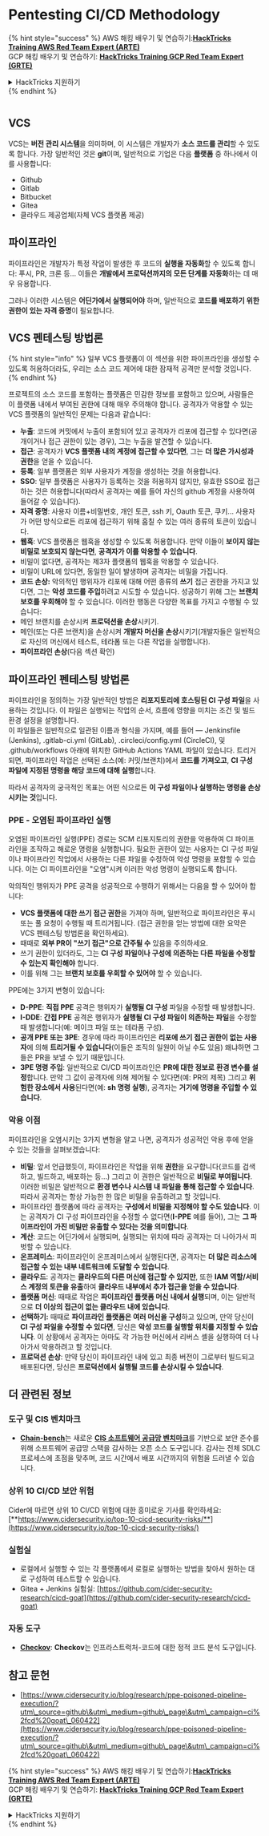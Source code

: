 # Pentesting CI/CD Methodology

{% hint style="success" %}
AWS 해킹 배우기 및 연습하기:<img src="../.gitbook/assets/image (1).png" alt="" data-size="line">[**HackTricks Training AWS Red Team Expert (ARTE)**](https://training.hacktricks.xyz/courses/arte)<img src="../.gitbook/assets/image (1).png" alt="" data-size="line">\
GCP 해킹 배우기 및 연습하기: <img src="../.gitbook/assets/image (2).png" alt="" data-size="line">[**HackTricks Training GCP Red Team Expert (GRTE)**<img src="../.gitbook/assets/image (2).png" alt="" data-size="line">](https://training.hacktricks.xyz/courses/grte)

<details>

<summary>HackTricks 지원하기</summary>

* [**구독 계획**](https://github.com/sponsors/carlospolop) 확인하기!
* **💬 [**Discord 그룹**](https://discord.gg/hRep4RUj7f) 또는 [**텔레그램 그룹**](https://t.me/peass)에 참여하거나 **Twitter** 🐦 [**@hacktricks\_live**](https://twitter.com/hacktricks\_live)**를 팔로우하세요.**
* **[**HackTricks**](https://github.com/carlospolop/hacktricks) 및 [**HackTricks Cloud**](https://github.com/carlospolop/hacktricks-cloud) 깃허브 리포지토리에 PR을 제출하여 해킹 팁을 공유하세요.**

</details>
{% endhint %}

<figure><img src="../.gitbook/assets/CLOUD-logo-letters.svg" alt=""><figcaption></figcaption></figure>

## VCS

VCS는 **버전 관리 시스템**을 의미하며, 이 시스템은 개발자가 **소스 코드를 관리**할 수 있도록 합니다. 가장 일반적인 것은 **git**이며, 일반적으로 기업은 다음 **플랫폼** 중 하나에서 이를 사용합니다:

* Github
* Gitlab
* Bitbucket
* Gitea
* 클라우드 제공업체(자체 VCS 플랫폼 제공)

## 파이프라인

파이프라인은 개발자가 특정 작업이 발생한 후 코드의 **실행을 자동화**할 수 있도록 합니다: 푸시, PR, 크론 등... 이들은 **개발에서 프로덕션까지의 모든 단계를 자동화**하는 데 매우 유용합니다.

그러나 이러한 시스템은 **어딘가에서 실행되어야** 하며, 일반적으로 **코드를 배포하기 위한 권한이 있는 자격 증명**이 필요합니다.

## VCS 펜테스팅 방법론

{% hint style="info" %}
일부 VCS 플랫폼이 이 섹션을 위한 파이프라인을 생성할 수 있도록 허용하더라도, 우리는 소스 코드 제어에 대한 잠재적 공격만 분석할 것입니다.
{% endhint %}

프로젝트의 소스 코드를 포함하는 플랫폼은 민감한 정보를 포함하고 있으며, 사람들은 이 플랫폼 내에서 부여된 권한에 대해 매우 주의해야 합니다. 공격자가 악용할 수 있는 VCS 플랫폼의 일반적인 문제는 다음과 같습니다:

* **누출**: 코드에 커밋에서 누출이 포함되어 있고 공격자가 리포에 접근할 수 있다면(공개이거나 접근 권한이 있는 경우), 그는 누출을 발견할 수 있습니다.
* **접근**: 공격자가 **VCS 플랫폼 내의 계정에 접근할 수 있다면**, 그는 **더 많은 가시성과 권한**을 얻을 수 있습니다.
* **등록**: 일부 플랫폼은 외부 사용자가 계정을 생성하는 것을 허용합니다.
* **SSO**: 일부 플랫폼은 사용자가 등록하는 것을 허용하지 않지만, 유효한 SSO로 접근하는 것은 허용합니다(따라서 공격자는 예를 들어 자신의 github 계정을 사용하여 들어갈 수 있습니다).
* **자격 증명**: 사용자 이름+비밀번호, 개인 토큰, ssh 키, Oauth 토큰, 쿠키... 사용자가 어떤 방식으로든 리포에 접근하기 위해 훔칠 수 있는 여러 종류의 토큰이 있습니다.
* **웹훅**: VCS 플랫폼은 웹훅을 생성할 수 있도록 허용합니다. 만약 이들이 **보이지 않는 비밀로 보호되지 않는다면**, **공격자가 이를 악용할 수 있습니다**.
* 비밀이 없다면, 공격자는 제3자 플랫폼의 웹훅을 악용할 수 있습니다.
* 비밀이 URL에 있다면, 동일한 일이 발생하며 공격자는 비밀을 가집니다.
* **코드 손상:** 악의적인 행위자가 리포에 대해 어떤 종류의 **쓰기** 접근 권한을 가지고 있다면, 그는 **악성 코드를 주입**하려고 시도할 수 있습니다. 성공하기 위해 그는 **브랜치 보호를 우회해야** 할 수 있습니다. 이러한 행동은 다양한 목표를 가지고 수행될 수 있습니다:
* 메인 브랜치를 손상시켜 **프로덕션을 손상**시키기.
* 메인(또는 다른 브랜치)을 손상시켜 **개발자 머신을 손상**시키기(개발자들은 일반적으로 자신의 머신에서 테스트, 테라폼 또는 다른 작업을 실행합니다).
* **파이프라인 손상**(다음 섹션 확인)

## 파이프라인 펜테스팅 방법론

파이프라인을 정의하는 가장 일반적인 방법은 **리포지토리에 호스팅된 CI 구성 파일**을 사용하는 것입니다. 이 파일은 실행되는 작업의 순서, 흐름에 영향을 미치는 조건 및 빌드 환경 설정을 설명합니다.\
이 파일들은 일반적으로 일관된 이름과 형식을 가지며, 예를 들어 — Jenkinsfile (Jenkins), .gitlab-ci.yml (GitLab), .circleci/config.yml (CircleCI), 및 .github/workflows 아래에 위치한 GitHub Actions YAML 파일이 있습니다. 트리거되면, 파이프라인 작업은 선택된 소스(예: 커밋/브랜치)에서 **코드를 가져오고**, **CI 구성 파일에 지정된 명령을 해당 코드에 대해 실행**합니다.

따라서 공격자의 궁극적인 목표는 어떤 식으로든 **이 구성 파일이나 실행하는 명령을 손상시키는 것**입니다.

### PPE - 오염된 파이프라인 실행

오염된 파이프라인 실행(PPE) 경로는 SCM 리포지토리의 권한을 악용하여 CI 파이프라인을 조작하고 해로운 명령을 실행합니다. 필요한 권한이 있는 사용자는 CI 구성 파일이나 파이프라인 작업에서 사용하는 다른 파일을 수정하여 악성 명령을 포함할 수 있습니다. 이는 CI 파이프라인을 "오염"시켜 이러한 악성 명령이 실행되도록 합니다.

악의적인 행위자가 PPE 공격을 성공적으로 수행하기 위해서는 다음을 할 수 있어야 합니다:

* **VCS 플랫폼에 대한 쓰기 접근 권한**을 가져야 하며, 일반적으로 파이프라인은 푸시 또는 풀 요청이 수행될 때 트리거됩니다. (접근 권한을 얻는 방법에 대한 요약은 VCS 펜테스팅 방법론을 확인하세요).
* 때때로 **외부 PR이 "쓰기 접근"으로 간주될 수** 있음을 주의하세요.
* 쓰기 권한이 있더라도, 그는 **CI 구성 파일이나 구성에 의존하는 다른 파일을 수정할 수 있는지 확인해야** 합니다.
* 이를 위해 그는 **브랜치 보호를 우회할 수 있어야** 할 수 있습니다.

PPE에는 3가지 변형이 있습니다:

* **D-PPE**: **직접 PPE** 공격은 행위자가 **실행될 CI 구성** 파일을 수정할 때 발생합니다.
* **I-DDE**: **간접 PPE** 공격은 행위자가 **실행될 CI 구성 파일이 의존하는** **파일**을 수정할 때 발생합니다(예: 메이크 파일 또는 테라폼 구성).
* **공개 PPE 또는 3PE**: 경우에 따라 파이프라인은 **리포에 쓰기 접근 권한이 없는 사용자**에 의해 **트리거될 수 있습니다**(이들은 조직의 일원이 아닐 수도 있음) 왜냐하면 그들은 PR을 보낼 수 있기 때문입니다.
* **3PE 명령 주입**: 일반적으로 CI/CD 파이프라인은 **PR에 대한 정보로** **환경 변수를 설정**합니다. 만약 그 값이 공격자에 의해 제어될 수 있다면(예: PR의 제목) 그리고 **위험한 장소에서 사용**된다면(예: **sh 명령 실행**), 공격자는 **거기에 명령을 주입할 수 있습니다**.

### 악용 이점

파이프라인을 오염시키는 3가지 변형을 알고 나면, 공격자가 성공적인 악용 후에 얻을 수 있는 것들을 살펴보겠습니다:

* **비밀**: 앞서 언급했듯이, 파이프라인은 작업을 위해 **권한**을 요구합니다(코드를 검색하고, 빌드하고, 배포하는 등...) 그리고 이 권한은 일반적으로 **비밀로 부여됩니다**. 이러한 비밀은 일반적으로 **환경 변수나 시스템 내 파일을 통해 접근할 수 있습니다**. 따라서 공격자는 항상 가능한 한 많은 비밀을 유출하려고 할 것입니다.
* 파이프라인 플랫폼에 따라 공격자는 **구성에서 비밀을 지정해야 할 수도 있습니다**. 이는 공격자가 CI 구성 파이프라인을 수정할 수 없다면(**I-PPE** 예를 들어), 그는 **그 파이프라인이 가진 비밀만 유출할 수 있다는 것을 의미합니다**.
* **계산**: 코드는 어딘가에서 실행되며, 실행되는 위치에 따라 공격자는 더 나아가서 피벗할 수 있습니다.
* **온프레미스**: 파이프라인이 온프레미스에서 실행된다면, 공격자는 **더 많은 리소스에 접근할 수 있는 내부 네트워크에 도달할 수 있습니다**.
* **클라우드**: 공격자는 **클라우드의 다른 머신에 접근할 수 있지만**, 또한 **IAM 역할/서비스 계정의 토큰을 유출**하여 **클라우드 내부에서 추가 접근을 얻을 수 있습니다**.
* **플랫폼 머신**: 때때로 작업은 **파이프라인 플랫폼 머신 내에서 실행**되며, 이는 일반적으로 **더 이상의 접근이 없는 클라우드 내에 있습니다**.
* **선택하기:** 때때로 **파이프라인 플랫폼은 여러 머신을 구성**하고 있으며, 만약 당신이 **CI 구성 파일을 수정할 수 있다면**, 당신은 **악성 코드를 실행할 위치를 지정할 수 있습니다**. 이 상황에서 공격자는 아마도 각 가능한 머신에서 리버스 셸을 실행하여 더 나아가서 악용하려고 할 것입니다.
* **프로덕션 손상**: 만약 당신이 파이프라인 내에 있고 최종 버전이 그로부터 빌드되고 배포된다면, 당신은 **프로덕션에서 실행될 코드를 손상시킬 수 있습니다**.

## 더 관련된 정보

### 도구 및 CIS 벤치마크

* [**Chain-bench**](https://github.com/aquasecurity/chain-bench)는 새로운 [**CIS 소프트웨어 공급망 벤치마크**](https://github.com/aquasecurity/chain-bench/blob/main/docs/CIS-Software-Supply-Chain-Security-Guide-v1.0.pdf)를 기반으로 보안 준수를 위해 소프트웨어 공급망 스택을 감사하는 오픈 소스 도구입니다. 감사는 전체 SDLC 프로세스에 초점을 맞추며, 코드 시간에서 배포 시간까지의 위험을 드러낼 수 있습니다.

### 상위 10 CI/CD 보안 위험

Cider에 따르면 상위 10 CI/CD 위험에 대한 흥미로운 기사를 확인하세요: [**https://www.cidersecurity.io/top-10-cicd-security-risks/**](https://www.cidersecurity.io/top-10-cicd-security-risks/)

### 실험실

* 로컬에서 실행할 수 있는 각 플랫폼에서 로컬로 실행하는 방법을 찾아서 원하는 대로 구성하여 테스트할 수 있습니다.
* Gitea + Jenkins 실험실: [https://github.com/cider-security-research/cicd-goat](https://github.com/cider-security-research/cicd-goat)

### 자동 도구

* [**Checkov**](https://github.com/bridgecrewio/checkov): **Checkov**는 인프라스트럭처-코드에 대한 정적 코드 분석 도구입니다.

## 참고 문헌

* [https://www.cidersecurity.io/blog/research/ppe-poisoned-pipeline-execution/?utm\_source=github\&utm\_medium=github\_page\&utm\_campaign=ci%2fcd%20goat\_060422](https://www.cidersecurity.io/blog/research/ppe-poisoned-pipeline-execution/?utm\_source=github\&utm\_medium=github\_page\&utm\_campaign=ci%2fcd%20goat\_060422)

{% hint style="success" %}
AWS 해킹 배우기 및 연습하기:<img src="../.gitbook/assets/image (1).png" alt="" data-size="line">[**HackTricks Training AWS Red Team Expert (ARTE)**](https://training.hacktricks.xyz/courses/arte)<img src="../.gitbook/assets/image (1).png" alt="" data-size="line">\
GCP 해킹 배우기 및 연습하기: <img src="../.gitbook/assets/image (2).png" alt="" data-size="line">[**HackTricks Training GCP Red Team Expert (GRTE)**<img src="../.gitbook/assets/image (2).png" alt="" data-size="line">](https://training.hacktricks.xyz/courses/grte)

<details>

<summary>HackTricks 지원하기</summary>

* [**구독 계획**](https://github.com/sponsors/carlospolop) 확인하기!
* **💬 [**Discord 그룹**](https://discord.gg/hRep4RUj7f) 또는 [**텔레그램 그룹**](https://t.me/peass)에 참여하거나 **Twitter** 🐦 [**@hacktricks\_live**](https://twitter.com/hacktricks\_live)**를 팔로우하세요.**
* **[**HackTricks**](https://github.com/carlospolop/hacktricks) 및 [**HackTricks Cloud**](https://github.com/carlospolop/hacktricks-cloud) 깃허브 리포지토리에 PR을 제출하여 해킹 팁을 공유하세요.**

</details>
{% endhint %}
